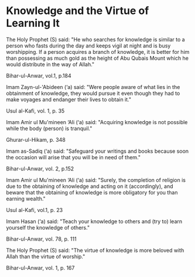Knowledge and the Virtue of Learning It
=======================================

The Holy Prophet (S) said: "He who searches for knowledge is similar to
a person who fasts during the day and keeps vigil at night and is busy
worshipping. If a person acquires a branch of knowledge, it is better
for him than possessing as much gold as the height of Abu Qubais Mount
which he would distribute in the way of Allah."

Bihar-ul-Anwar, vol.1, p.184

Imam Zayn-ul-'Abideen (‘a) said: "Were people aware of what lies in the
obtainment of knowledge, they would pursue it even though they had to
make voyages and endanger their lives to obtain it."

Usul al-Kafi, vol. 1, p. 35

Imam Amir ul Mu'mineen ‘Ali (‘a) said: "Acquiring knowledge is not
possible while the body (person) is tranquil."

Ghurar-ul-Hikam, p. 348

Imam as-Sadiq (‘a) said: "Safeguard your writings and books because soon
the occasion will arise that you will be in need of them."

Bihar-ul-Anwar, vol. 2, p.152

Imam Amir ul Mu'mineen ‘Ali (‘a) said: "Surely, the completion of
religion is due to the obtaining of knowledge and acting on it
(accordingly), and beware that the obtaining of knowledge is more
obligatory for you than earning wealth."

Usul al-Kafi, vol.1, p. 23

Imam Hasan (‘a) said: "Teach your knowledge to others and (try to) learn
yourself the knowledge of others."

Bihar-ul-Anwar, vol. 78, p. 111

The Holy Prophet (S) said: "The virtue of knowledge is more beloved with
Allah than the virtue of worship."

Bihar-ul-Anwar, vol. 1, p. 167


